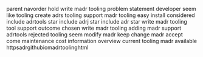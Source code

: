 parent navorder hold write madr tooling problem statement developer seem like tooling create adrs tooling support madr tooling easy install considered include adrtools star include adrj star include adr star write madr tooling tool support outcome chosen write madr tooling adding madr support adrtools rejected tooling seem modify madr keep change madr accept come maintenance cost information overview current tooling madr available httpsadrgithubiomadrtoolinghtml